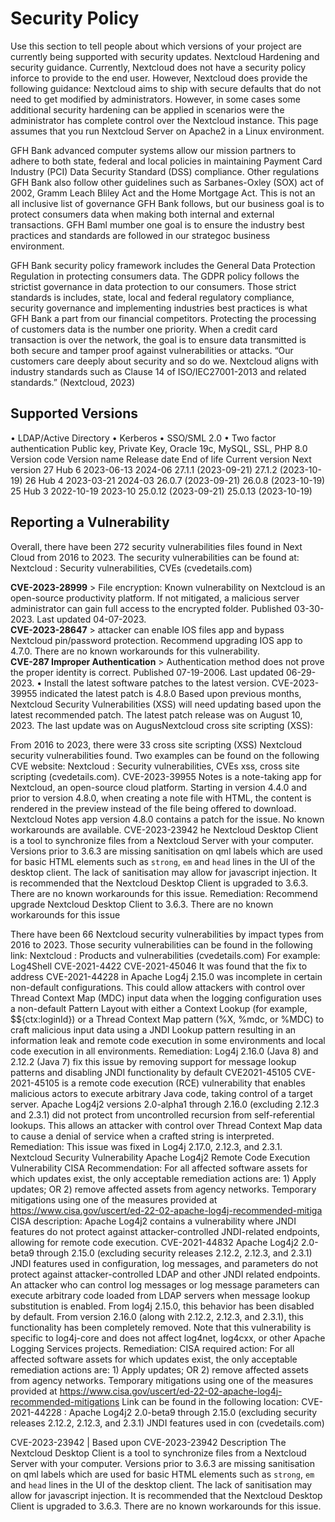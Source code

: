 # Security Policy
Use this section to tell people about which versions of your project are
currently being supported with security updates.
Nextcloud Hardening and security guidance. Currently, Nextcloud does not have a security policy inforce to provide to the end user. However, Nextcloud does provide the following guidance:
Nextcloud aims to ship with secure defaults that do not need to get modified by administrators. However, in some cases some additional security hardening can be applied in scenarios were the administrator has complete control over the Nextcloud instance. This page assumes that you run Nextcloud Server on Apache2 in a Linux environment.

GFH Bank advanced computer systems allow our mission partners to adhere to both state, federal and local policies in maintaining Payment Card Industry (PCI) Data Security Standard (DSS) compliance. Other regulations GFH Bank also follow other guidelines such as Sarbanes-Oxley (SOX) act of 2002,	Gramm Leach Bliley Act and the Home Mortgage Act. This is not an all inclusive list of governance GFH Bank follows, but our business goal is to protect consumers data when making both internal and external transactions. GFH Baml mumber one goal is to ensure the industry best practices and standards are followed in our strategoc business environment.

GFH Bank security policy framework includes the General Data Protection Regulation in protecting consumers data. The GDPR policy follows the strictist governance in data protection to our consumers. Those strict standards is includes, state, local and federal regulatory compliance, security governance and implementing industries best practices is what GFH Bank a part from our financial competitors. 
Protecting the processing of customers data is the number one priority. When a credit card transaction is over the network, the goal is to ensure data transmitted is both secure and tamper proof against vulnerabilities or attacks.
“Our customers care deeply about security and so do we. Nextcloud aligns with industry standards such as Clause 14 of ISO/IEC27001-2013 and related standards.” (Nextcloud, 2023)

## Supported Versions

•	LDAP/Active Directory
•	Kerberos
•	SSO/SML 2.0
•	Two factor authentication
Public key, Private Key, Oracle 19c, MySQL, SSL, PHP 8.0
Version code	Version name	Release date	End of life	Current version	Next version
27	Hub 6	2023-06-13	2024-06	27.1.1 (2023-09-21)	27.1.2 (2023-10-19)
26	Hub 4	2023-03-21	2024-03	26.0.7 (2023-09-21)	26.0.8 (2023-10-19)
25	Hub 3	2022-10-19	2023-10	25.0.12 (2023-09-21)	25.0.13 (2023-10-19)


## Reporting a Vulnerability
Overall, there have been 272 security vulnerabilities files found in Next Cloud from 2016 to 2023. The security vulnerabilities can be found at: Nextcloud : Security vulnerabilities, CVEs (cvedetails.com)

**CVE-2023-28999** > File encryption: Known vulnerability on Nextcloud is an open-source productivity platform. If not mitigated, a malicious server administrator can gain full access to the encrypted folder. Published 03-30-2023. Last updated 04-07-2023.  
**CVE-2023-28647** > attacker can enable IOS files app and bypass Nextcloud pin/password protection. Recommend upgrading IOS app to 4.7.0. There are no known workarounds for this vulnerability.  
**CVE-287 Improper Authentication** > Authentication method does not prove the proper identity is correct. Published 07-19-2006. Last updated 06-29-2023.
•	Install the latest software patches to the latest version. 
CVE-2023-39955 indicated the latest patch is 4.8.0 Based upon previous months, Nextcloud Security Vulnerabilities (XSS) will need updating based upon the latest recommended patch. The latest patch release was on August 10, 2023. The last update was on AugusNextcloud cross site scripting (XSS):

From 2016 to 2023, there were 33 cross site scripting (XSS) Nextcloud security vulnerabilities found. Two examples can be found on the following  CVE website: Nextcloud : Security vulnerabilities, CVEs xss, cross site scripting (cvedetails.com). 
CVE-2023-39955
Notes is a note-taking app for Nextcloud, an open-source cloud platform. Starting in version 4.4.0 and prior to version 4.8.0, when creating a note file with HTML, the content is rendered in the preview instead of the file being offered to download. Nextcloud Notes app version 4.8.0 contains a patch for the issue. No known workarounds are available.
CVE-2023-23942
he Nextcloud Desktop Client is a tool to synchronize files from a Nextcloud Server with your computer. Versions prior to 3.6.3 are missing sanitisation on qml labels which are used for basic HTML elements such as `strong`, `em` and `head` lines in the UI of the desktop client. The lack of sanitisation may allow for javascript injection. It is recommended that the Nextcloud Desktop Client is upgraded to 3.6.3. There are no known workarounds for this issue.
Remediation: Recommend upgrade Nextcloud Desktop Client to 3.6.3. There are no known workarounds for this issue

There have been 66 Nextcloud security vulnerabilities by impact types from 2016 to 2023. Those security vulnerabilities can be found in the following link: Nextcloud : Products and vulnerabilities (cvedetails.com)
For example: Log4Shell CVE-2021-4422
CVE-2021-45046 
It was found that the fix to address CVE-2021-44228 in Apache Log4j 2.15.0 was incomplete in certain non-default configurations. This could allow attackers with control over Thread Context Map (MDC) input data when the logging configuration uses a non-default Pattern Layout with either a Context Lookup (for example, $${ctx:loginId}) or a Thread Context Map pattern (%X, %mdc, or %MDC) to craft malicious input data using a JNDI Lookup pattern resulting in an information leak and remote code execution in some environments and local code execution in all environments.
Remediation:
Log4j 2.16.0 (Java 8) and 2.12.2 (Java 7) fix this issue by removing support for message lookup patterns and disabling JNDI functionality by default
CVE2021-45105
CVE-2021-45105 is a remote code execution (RCE) vulnerability that enables malicious actors to execute arbitrary Java code, taking control of a target server.
Apache Log4j2 versions 2.0-alpha1 through 2.16.0 (excluding 2.12.3 and 2.3.1) did not protect from uncontrolled recursion from self-referential lookups. This allows an attacker with control over Thread Context Map data to cause a denial of service when a crafted string is interpreted. 
Remediation:
This issue was fixed in Log4j 2.17.0, 2.12.3, and 2.3.1.
Nextcloud Security Vulnerability
Apache Log4j2 Remote Code Execution Vulnerability
CISA Recommendation:
For all affected software assets for which updates exist, the only acceptable remediation actions are: 1) Apply updates; OR 2) remove affected assets from agency networks. Temporary mitigations using one of the measures provided at https://www.cisa.gov/uscert/ed-22-02-apache-log4j-recommended-mitiga
CISA description:
Apache Log4j2 contains a vulnerability where JNDI features do not protect against attacker-controlled JNDI-related endpoints, allowing for remote code execution. 
CVE-2021-44832
Apache Log4j2 2.0-beta9 through 2.15.0 (excluding security releases 2.12.2, 2.12.3, and 2.3.1) JNDI features used in configuration, log messages, and parameters do not protect against attacker-controlled LDAP and other JNDI related endpoints. An attacker who can control log messages or log message parameters can execute arbitrary code loaded from LDAP servers when message lookup substitution is enabled. From log4j 2.15.0, this behavior has been disabled by default. From version 2.16.0 (along with 2.12.2, 2.12.3, and 2.3.1), this functionality has been completely removed. Note that this vulnerability is specific to log4j-core and does not affect log4net, log4cxx, or other Apache Logging Services projects.
Remediation:
CISA required action:
For all affected software assets for which updates exist, the only acceptable remediation actions are: 1) Apply updates; OR 2) remove affected assets from agency networks. Temporary mitigations using one of the measures provided at https://www.cisa.gov/uscert/ed-22-02-apache-log4j-recommended-mitigations
Link can be found in the following location: CVE-2021-44228 : Apache Log4j2 2.0-beta9 through 2.15.0 (excluding security releases 2.12.2, 2.12.3, and 2.3.1) JNDI features used in con (cvedetails.com)

CVE-2023-23942 | 
Based upon CVE-2023-23942
Description
The Nextcloud Desktop Client is a tool to synchronize files from a Nextcloud Server with your computer. Versions prior to 3.6.3 are missing sanitisation on qml labels which are used for basic HTML elements such as `strong`, `em` and `head` lines in the UI of the desktop client. The lack of sanitisation may allow for javascript injection. It is recommended that the Nextcloud Desktop Client is upgraded to 3.6.3. There are no known workarounds for this issue.


